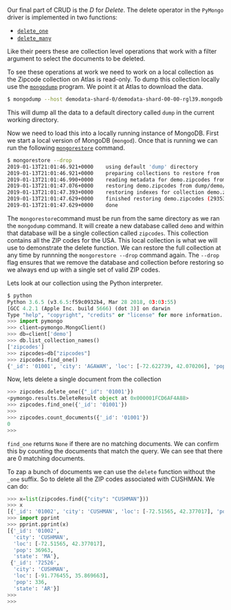 Our final part of CRUD is the *D* for *Delete*. The delete
operator in the `PyMongo` driver is implemented in two functions:

* [`delete_one`](http://api.mongodb.com/python/current/api/pymongo/collection.html#pymongo.collection.Collection.delete_one)
* [`delete_many`](http://api.mongodb.com/python/current/api/pymongo/collection.html#pymongo.collection.Collection.delete_many)

Like their peers these are collection level operations that work 
with a filter argument to select the documents to be deleted. 

To see these operations at work we need to work on a local collection as the
Zipcode collection on Atlas is read-only. To dump this collection locally use
the [`mongodump`](https://docs.mongodb.com/manual/reference/program/mongodump/)
program. We point it at Atlas to download the data.

```bash
$ mongodump --host demodata-shard-0/demodata-shard-00-00-rgl39.mongodb.net:27017,demodata-shard-00-01-rgl39.mongodb.net:27017,demodata-shard-00-02-rgl39.mongodb.net:27017 --ssl --username readonly --password readonly --authenticationDatabase admin --db demo --collection zipcodes
```

This will dump all the data to a default directory called `dump` in the current
working directory.

Now we need to load this into a locally running instance of MongoDB. First we
start a local version of MongoDB (`mongod`). Once that is running we can run 
the following [`mongorestore`](https://docs.mongodb.com/manual/reference/program/mongorestore/) 
command.

```bash
$ mongorestore --drop
2019-01-13T21:01:46.921+0000	using default 'dump' directory
2019-01-13T21:01:46.921+0000	preparing collections to restore from
2019-01-13T21:01:46.990+0000	reading metadata for demo.zipcodes from dump/demo/zipcodes.metadata.json
2019-01-13T21:01:47.076+0000	restoring demo.zipcodes from dump/demo/zipcodes.bson
2019-01-13T21:01:47.393+0000	restoring indexes for collection demo.zipcodes from metadata
2019-01-13T21:01:47.629+0000	finished restoring demo.zipcodes (29353 documents)
2019-01-13T21:01:47.629+0000	done
```

The `mongorestore`command must be run from the same directory as we ran the 
`mongodump` command. It will create a new database called `demo` and within
that database will be a single collection called `zipcodes`. This collection
contains all the ZIP codes for the USA. This local collection is what we will
use to demonstrate the delete function. We can restore the full collection at
any time by runnning the `mongorestore --drop` command again. The `--drop` flag
ensures that we remove the database and collection before restoring so we
always end up with a single set of valid ZIP codes. 

Lets look at our collection using the Python interpreter.

```python
$ python
Python 3.6.5 (v3.6.5:f59c0932b4, Mar 28 2018, 03:03:55)
[GCC 4.2.1 (Apple Inc. build 5666) (dot 3)] on darwin
Type "help", "copyright", "credits" or "license" for more information.
>>> import pymongo
>>> client=pymongo.MongoClient()
>>> db=client['demo']
>>> db.list_collection_names()
['zipcodes']
>>> zipcodes=db["zipcodes"]
>>> zipcodes.find_one()
{'_id': '01001', 'city': 'AGAWAM', 'loc': [-72.622739, 42.070206], 'pop': 15338, 'state': 'MA'}
```

Now, lets delete a single document from the collection
```python
>>> zipcodes.delete_one({"_id": '01001'})
<pymongo.results.DeleteResult object at 0x000001FCD6AF4A88>
>>> zipcodes.find_one({'_id': '01001'})
>>> 
>>> zipcodes.count_documents({'_id': '01001'})
0
>>>
```

`find_one` returns `None` if there are no matching documents. We can confirm this by counting
the documents that match the query. We can see that there are 0 matching documents.

To zap a bunch of documents we can use the `delete` function without the `_one` suffix. So to delete
all the ZIP codes associated with CUSHMAN. We can do:

```python
>>> x=list(zipcodes.find({"city": "CUSHMAN"}))
>>> x
[{'_id': '01002', 'city': 'CUSHMAN', 'loc': [-72.51565, 42.377017], 'pop': 36963, 'state': 'MA'}, {'_id': '72526', 'city': 'CUSHMAN', 'loc': [-91.776455, 35.869663], 'pop': 336, 'state': 'AR'}]
>>> import pprint
>>> pprint.pprint(x)
[{'_id': '01002',
  'city': 'CUSHMAN',
  'loc': [-72.51565, 42.377017],
  'pop': 36963,
  'state': 'MA'},
 {'_id': '72526',
  'city': 'CUSHMAN',
  'loc': [-91.776455, 35.869663],
  'pop': 336,
  'state': 'AR'}]
>>>
>>> 

```
